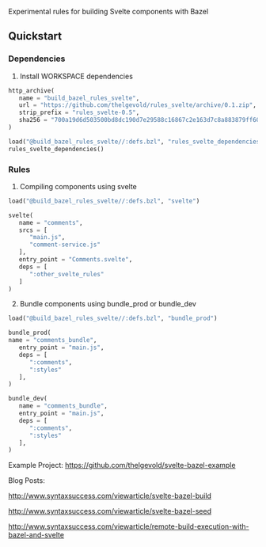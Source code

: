 Experimental rules for building Svelte components with Bazel

## Quickstart

### Dependencies

1. Install WORKSPACE dependencies

```python
http_archive(
   name = "build_bazel_rules_svelte",
   url = "https://github.com/thelgevold/rules_svelte/archive/0.1.zip",
   strip_prefix = "rules_svelte-0.5",
   sha256 = "700a19d6d503500bd8dc190d7e29588c16867c2e163d7c8a883879ff602ef527"
)

load("@build_bazel_rules_svelte//:defs.bzl", "rules_svelte_dependencies")
rules_svelte_dependencies()
```

### Rules

1. Compiling components using svelte

```python
load("@build_bazel_rules_svelte//:defs.bzl", "svelte")

svelte(
   name = "comments",
   srcs = [
      "main.js",
      "comment-service.js"
   ],
   entry_point = "Comments.svelte",
   deps = [
      ":other_svelte_rules"
   ]
)
```

2. Bundle components using bundle_prod or bundle_dev

```python
load("@build_bazel_rules_svelte//:defs.bzl", "bundle_prod")

bundle_prod(
name = "comments_bundle",
   entry_point = "main.js",
   deps = [
      ":comments",
      ":styles"
   ],
)

bundle_dev(
   name = "comments_bundle",
   entry_point = "main.js",
   deps = [
      ":comments",
      ":styles"
   ],
)
```

Example Project: https://github.com/thelgevold/svelte-bazel-example

Blog Posts:

http://www.syntaxsuccess.com/viewarticle/svelte-bazel-build

http://www.syntaxsuccess.com/viewarticle/svelte-bazel-seed

http://www.syntaxsuccess.com/viewarticle/remote-build-execution-with-bazel-and-svelte
